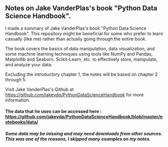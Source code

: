 ## Notes on Jake VanderPlas's book "Python Data Science Handbook".

I made a summary of Jake VanderPlas's book "Python Data Science Handbook". This repository might be beneficial for some who prefer to learn casually (like me) rather than actually going through the entire book.

The book covers the basics of data manipulation, data visualization, and some machine learning techniques using tools like NumPy and Pandas, Matplotlib and Seaborn, Scikit-Learn, etc. to effectively store, manipulate, and analyze your data.

Excluding the introductory chapter 1, the notes will be based on chapter 2 through 5.

Visit Jake VanderPlas's Github at https://github.com/jakevdp/PythonDataScienceHandbook for more information.
#### The data that he uses can be accessed here : https://github.com/jakevdp/PythonDataScienceHandbook/blob/master/notebooks/data/
##### Some data may be missing and may need downloads from other sources. This was one of the reasons, I skipped many examples on my notes.
